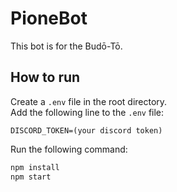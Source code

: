 # PioneBot

This bot is for the Budō-Tō.

## How to run

Create a `.env` file in the root directory.  
Add the following line to the `.env` file:

```env
DISCORD_TOKEN=(your discord token)
```

Run the following command:

```bash
npm install
npm start
```
